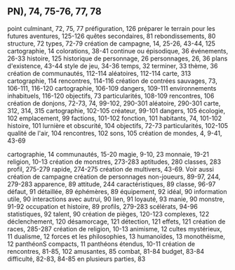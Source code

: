 ## PN), 74, 75-76, 77, 78


point culminant, 72, 75, 77
préfiguration, 126
préparer le terrain pour
les futures aventures,
125-126
quêtes secondaires, 81
rebondissements, 80
structure, 72
types, 72-79
création de campagne, 14,
25-26, 43-44, 125
cartographie, 14
colorations, 38-41
continue ou épisodique, 36
événements, 26-33
histoire, 125
historique de personnage,
26
personnages, 26, 36
plans d'existence, 43-44
style de jeu, 34-36
temps, 32
terminer, 33
thème, 36
création de communautés,
112-114
aléatoires, 112-114
carte, 313
cartographie, 114
rencontres, 114-116
création de contrées
sauvages, 73, 106-111,
116-120
cartographie, 106-109
dangers, 109-111
environnements
inhabituels, 116-120
objectifs, 73
particularités, 108-109
rencontres, 106
création de donjons, 72-73,
74, 99-102, 290-301
aléatoire, 290-301
carte, 312, 314, 315
cartographie, 102-105
créateur, 99-101
dangers, 105
écologie, 102
emplacement, 99
factions, 101-102
fonction, 101
habitants, 74, 101-102
histoire, 101
lurnière et obscurité, 104
objectifs, 72-73
particularités, 102-105
qualité de l'air, 104
rencontres, 102
sons, 105
création de mondes, 4, 9-41,
43-69

cartographie, 14
communautés, 15-20
magie, 9-10, 23
monnaie, 19-21
religion, 10-13
création de monstres,
273-283
aptitudes, 280
classes, 283
profil, 275-279
rapide, 274-275
création de multivers,
43-69. Voir aussi création de
campagne
création de personnages
non-joueurs, 89-97, 244,
279-283
apparence, 89
attitude, 244
caractéristiques, 89
classe, 96-97
défaut, 91
détaillée, 89
éphémères, 89
équipement, 92
idéal, 90
information utile, 90
interactions avec autrui, 90
lien, 91
loyauté, 93
manie, 90
monstre, 91-92
occupation et histoire, 89
profils, 279-283
scélérats, 94-96
statistiques, 92
talent, 90
création de pièges, 120-123
complexes, 122
déclenchement, 120
désamorcage, 121
détection, 121
effets, 121
création de races, 285-287
création de religion, 10-13
animisme, 12
cultes mystérieux, 11
dualisme, 12
forces et les philosophies,
13
humanoïdes, 13
monothéisme, 12
panthéonS compacts, 11
panthéons étendus, 10-11
création de rencontres,
81-85, 102
amusantes, 85
combat, 81-84
budget, 83-84
difficulté, 82-83, 84-85
en plusieurs parties, 83
